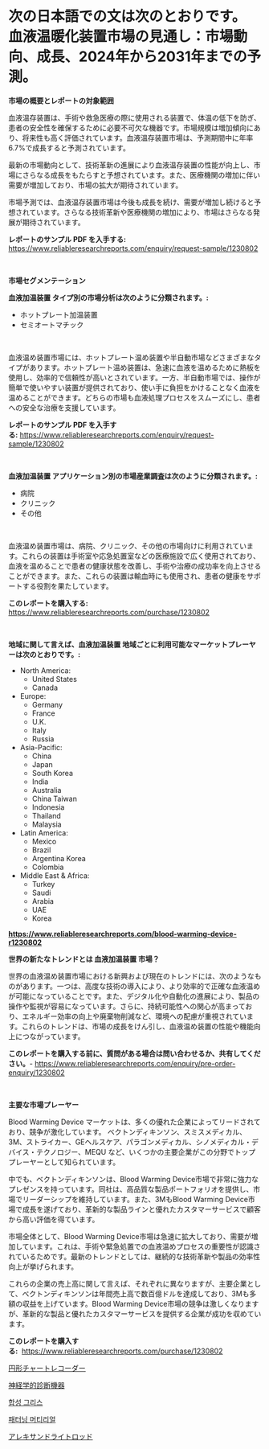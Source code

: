 <p><h1>次の日本語での文は次のとおりです。
血液温暖化装置市場の見通し：市場動向、成長、2024年から2031年までの予測。</h1></p><p><strong>市場の概要とレポートの対象範囲</strong></p>
<p><p>血液温存装置は、手術や救急医療の際に使用される装置で、体温の低下を防ぎ、患者の安全性を確保するために必要不可欠な機器です。市場規模は増加傾向にあり、将来性も高く評価されています。血液温存装置市場は、予測期間中に年率6.7%で成長すると予測されています。</p><p>最新の市場動向として、技術革新の進展により血液温存装置の性能が向上し、市場にさらなる成長をもたらすと予想されています。また、医療機関の増加に伴い需要が増加しており、市場の拡大が期待されています。</p><p>市場予測では、血液温存装置市場は今後も成長を続け、需要が増加し続けると予想されています。さらなる技術革新や医療機関の増加により、市場はさらなる発展が期待されています。</p></p>
<p><strong>レポートのサンプル PDF を入手する:</strong> <a href="https://www.reliableresearchreports.com/enquiry/request-sample/1230802">https://www.reliableresearchreports.com/enquiry/request-sample/1230802</a></p>
<p>&nbsp;</p>
<p><strong>市場セグメンテーション</strong></p>
<p><strong>血液加温装置 タイプ別の市場分析は次のように分類されます。:</strong></p>
<p><ul><li>ホットプレート加温装置</li><li>セミオートマチック</li></ul></p>
<p>&nbsp;</p>
<p><p>血液温め装置市場には、ホットプレート温め装置や半自動市場などさまざまなタイプがあります。ホットプレート温め装置は、急速に血液を温めるために熱板を使用し、効率的で信頼性が高いとされています。一方、半自動市場では、操作が簡単で使いやすい装置が提供されており、使い手に負担をかけることなく血液を温めることができます。どちらの市場も血液処理プロセスをスムーズにし、患者への安全な治療を支援しています。</p></p>
<p><strong>レポートのサンプル PDF を入手する:</strong>&nbsp;<a href="https://www.reliableresearchreports.com/enquiry/request-sample/1230802">https://www.reliableresearchreports.com/enquiry/request-sample/1230802</a></p>
<p>&nbsp;</p>
<p><strong> 血液加温装置 アプリケーション別の市場産業調査は次のように分類されます。:</strong></p>
<p><ul><li>病院</li><li>クリニック</li><li>その他</li></ul></p>
<p>&nbsp;</p>
<p><p>血液温め装置市場は、病院、クリニック、その他の市場向けに利用されています。これらの装置は手術室や応急処置室などの医療施設で広く使用されており、血液を温めることで患者の健康状態を改善し、手術や治療の成功率を向上させることができます。また、これらの装置は輸血時にも使用され、患者の健康をサポートする役割を果たしています。</p></p>
<p><strong>このレポートを購入する:</strong>&nbsp; <a href="https://www.reliableresearchreports.com/purchase/1230802">https://www.reliableresearchreports.com/purchase/1230802</a></p>
<p>&nbsp;</p>
<p><strong>地域に関して言えば、血液加温装置 地域ごとに利用可能なマーケットプレーヤーは次のとおりです。:</strong></p>
<p><ul>
    <li>
        North America:
        <ul>
            <li>United States</li>
            <li>Canada</li>
        </ul>
    </li>
    <li>
        Europe:
        <ul>
            <li>Germany</li>
            <li>France</li>
            <li>U.K.</li>
            <li>Italy</li>
            <li>Russia</li>
        </ul>
    </li>
    <li>
        Asia-Pacific:
        <ul>
            <li>China</li>
            <li>Japan</li>
            <li>South Korea</li>
            <li>India</li>
            <li>Australia</li>
            <li>China Taiwan</li>
            <li>Indonesia</li>
            <li>Thailand</li>
            <li>Malaysia</li>
        </ul>
    </li>
    <li>
        Latin America:
        <ul>
            <li>Mexico</li>
            <li>Brazil</li>
            <li>Argentina Korea</li>
            <li>Colombia</li>
        </ul>
    </li>
    <li>
        Middle East & Africa:
        <ul>
            <li>Turkey</li>
            <li>Saudi</li>
            <li>Arabia</li>
            <li>UAE</li>
            <li>Korea</li>
        </ul>
    </li>
    </ul></p>
<p><strong><a href="https://www.reliableresearchreports.com/blood-warming-device-r1230802">https://www.reliableresearchreports.com/blood-warming-device-r1230802</a></strong>&nbsp;</p>
<p><strong>世界の新たなトレンドとは 血液加温装置 市場？</strong></p>
<p><p>世界の血液温め装置市場における新興および現在のトレンドには、次のようなものがあります。一つは、高度な技術の導入により、より効率的で正確な血液温めが可能になっていることです。また、デジタル化や自動化の進展により、製品の操作や監視が容易になっています。さらに、持続可能性への関心が高まっており、エネルギー効率の向上や廃棄物削減など、環境への配慮が重視されています。これらのトレンドは、市場の成長をけん引し、血液温め装置の性能や機能向上につながっています。</p></p>
<p><strong>このレポートを購入する前に、質問がある場合は問い合わせるか、共有してください。</strong>- <a href="https://www.reliableresearchreports.com/enquiry/pre-order-enquiry/1230802">https://www.reliableresearchreports.com/enquiry/pre-order-enquiry/1230802</a></p>
<p>&nbsp;</p>
<p><strong>主要な市場プレーヤー</strong></p>
<p><p>Blood Warming Device マーケットは、多くの優れた企業によってリードされており、競争が激化しています。 ベクトンディキンソン、スミスメディカル、3M、ストライカー、GEヘルスケア、パラゴンメディカル、シノメディカル・デバイス・テクノロジー、MEQU など、いくつかの主要企業がこの分野でトッププレーヤーとして知られています。</p><p>中でも、ベクトンディキンソンは、Blood Warming Device市場で非常に強力なプレゼンスを持っています。同社は、高品質な製品ポートフォリオを提供し、市場でリーダーシップを維持しています。また、3MもBlood Warming Device市場で成長を遂げており、革新的な製品ラインと優れたカスタマーサービスで顧客から高い評価を得ています。</p><p>市場全体として、Blood Warming Device市場は急速に拡大しており、需要が増加しています。これは、手術や緊急処置での血液温めプロセスの重要性が認識されているためです。最新のトレンドとしては、継続的な技術革新や製品の効率性向上が挙げられます。</p><p>これらの企業の売上高に関して言えば、それぞれに異なりますが、主要企業として、ベクトンディキンソンは年間売上高で数百億ドルを達成しており、3Mも多額の収益を上げています。Blood Warming Device市場の競争は激しくなりますが、革新的な製品と優れたカスタマーサービスを提供する企業が成功を収めています。</p></p>
<p><strong>このレポートを購入する:</strong>&nbsp;&nbsp;<a href="https://www.reliableresearchreports.com/purchase/1230802">https://www.reliableresearchreports.com/purchase/1230802</a></p>
<p><p><a href="https://medium.com/@alletty768546/%E5%86%86%E5%BD%A2%E3%83%81%E3%83%A3%E3%83%BC%E3%83%88%E8%A8%98%E9%8C%B2%E8%A8%88%E3%81%AE%E5%B8%82%E5%A0%B4%E5%8B%95%E5%90%91%E3%81%A8%E5%B8%82%E5%A0%B4%E5%88%86%E6%9E%90%E3%81%AF-2024%E5%B9%B4%E3%81%8B%E3%82%892031%E5%B9%B4%E3%81%BE%E3%81%A7%E3%81%AE%E4%BA%88%E6%B8%AC%E3%81%A7%E3%81%99-e641994808ad">円形チャートレコーダー</a></p><p><a href="https://github.com/AriMuller2009/Market-Research-Report-List-1/blob/main/119829931382.md">神経学的診断機器</a></p><p><a href="https://medium.com/@costelcaramitru2022/%EC%9D%B8%EC%A1%B0-%EA%B7%B8%EB%A6%AC%EC%8A%A4-%EC%8B%9C%EC%9E%A5-2031%EB%85%84%EA%B9%8C%EC%A7%80%EC%9D%98-%ED%8A%B8%EB%A0%8C%EB%93%9C-%EC%98%88%EC%B8%A1-%EB%B0%8F-%EA%B2%BD%EC%9F%81-%EB%B6%84%EC%84%9D-d065e7b59e78">합성 그리스</a></p><p><a href="https://github.com/JeromeRtyau89966/Market-Research-Report-List-1/blob/main/183474434121.md">패터닝 머티리얼</a></p><p><a href="https://medium.com/@murraycod1929/%E3%82%A2%E3%83%AC%E3%82%AD%E3%82%B5%E3%83%B3%E3%83%89%E3%83%A9%E3%82%A4%E3%83%88%E3%83%AD%E3%83%83%E3%83%89%E5%B8%82%E5%A0%B4%E3%81%AE%E8%A6%8F%E6%A8%A1%E3%81%AF-%E3%82%B0%E3%83%AD%E3%83%BC%E3%83%90%E3%83%AB%E7%94%A3%E6%A5%AD%E3%81%AB%E3%81%8A%E3%81%91%E3%82%8B%E6%9C%80%E9%81%A9%E3%81%AA%E3%83%9E%E3%83%BC%E3%82%B1%E3%83%86%E3%82%A3%E3%83%B3%E3%82%B0%E3%83%81%E3%83%A3%E3%83%8D%E3%83%AB%E3%82%92%E6%98%8E%E3%82%89%E3%81%8B%E3%81%AB%E3%81%97%E3%81%BE%E3%81%99-0c14441dd200">アレキサンドライトロッド</a></p></p>